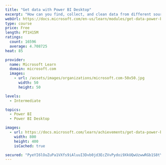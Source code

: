 ```yaml
---
title: "Get data with Power BI Desktop"
excerpt: "How can you find, collect, and clean data from different sources? Power BI is a tool for making sense of your data. You will learn tricks to make data-gathering easier."
webUrl: https://docs.microsoft.com/en-us/learn/modules/get-data-power-bi/
type: course
price: Free
length: PT1H15M
ratings:
  count: 16596
  average: 4.708725
heat: 85

provider:
  name: Microsoft Learn
  domain: microsoft.com
  images:
    - url: /assets/images/organizations/microsoft.com-50x50.jpg
      width: 50
      height: 50

levels:
  - Intermediate

topics:
  - Power BI
  - Power BI Desktop

images:
  - url: https://docs.microsoft.com/learn/achievements/get-data-power-bi-desktop-social.png
    width: 800
    height: 400
    isCached: true

secured: "PyeYI6lOuZuPa1VXfs9iAluuI3Dvb0jd3EcZVvPydoi9XkUQwUzwwRGb1S8tYM5zv4mU/vdgD6adZ9KfekC4P1UpuDrgVAX5+LnirAXOnlXYKImx93BD1UrRmrzn1Gil2EsQEr3if9lzzTCf+8+OglCqY/FwtbztifHh6rz2seZYBQAandh0NdirjdRbaCG2aSPH8kyBw3HFs0EZ2iK9b4E9yFiTuQkPybqq47kqD4UTdqQvVjqJwHYCZ0Ws7Uv8FlUbKfCUDHQ8lbuKxbJpTc01xzs+J7N/cdqYb1H4MCSE8BcElTYmn52H3NDwC+D/RARJ7NxuiEVLsVr6fZI21lX15DcKHtIo22cuxM8UliMBgwCxR1BQcm/5d3a7Vp2iKA1BwPImff0o1eiwMc6rfrc3V3xkdKxquOx7XNLgGCY898sJAE0v1TRupUm+Jgae;5THO4COhZGJhXf19a6nkMQ=="
---
```



